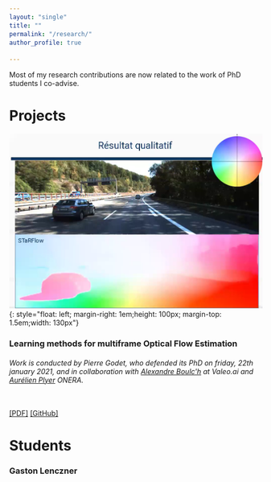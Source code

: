 ```yaml
---
layout: "single"
title: ""
permalink: "/research/"
author_profile: true

---
```


<script type="text/javascript">
   function toggleVisibility(block_id) {
       var e = document.getElementById(block_id);
       if(e.style.display == 'block')
          e.style.display = 'none';
       else
          e.style.display = 'block';
   }
    function copyToClip(element) {
        var str = document.getElementById(element).innerHTML;
        function listener(e) {
            e.clipboardData.setData("text/html", str);
            e.clipboardData.setData("text/plain", str);
            e.preventDefault();
        }
        document.addEventListener("copy", listener);
        document.execCommand("copy");
        document.removeEventListener("copy", listener);
};
</script>

Most of my research contributions are now related to the work of PhD students I co-advise.

# Projects

![MFOF](/images/SF.png){: style="float: left; margin-right: 1em;height: 100px; margin-top: 1.5em;width: 130px"} 
### Learning methods for multiframe Optical Flow Estimation
###### Work is conducted by Pierre Godet, who defended its PhD on friday, 22th january 2021, and in collaboration with [Alexandre Boulc'h](https://www.boulch.eu/) at Valeo.ai and [Aurélien Plyer](https://github.com/aplyer) ONERA.
<!-- <normal> -->
<!-- <p style="text-align: right;"> -->
<br />
    <a href="https://arxiv.org/pdf/2007.05481" style="color:page.header.overlay_color">[PDF]</a>
    <a href="https://github.com/pgodet/star_flow" style="color:page.header.overlay_color">[GitHub]</a>
<!-- </p> -->
<!-- </normal> -->


# Students

### Gaston Lenczner


<!-- ------

